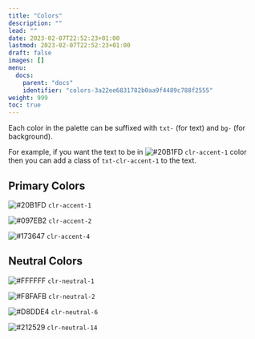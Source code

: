 ```yaml
---
title: "Colors"
description: ""
lead: ""
date: 2023-02-07T22:52:23+01:00
lastmod: 2023-02-07T22:52:23+01:00
draft: false
images: []
menu:
  docs:
    parent: "docs"
    identifier: "colors-3a22ee6831782b0aa9f4489c788f2555"
weight: 999
toc: true
---
```


Each color in the palette can be suffixed with `txt-` (for text) and `bg-` (for background).

For example, if you want the text to be in ![#20B1FD](https://placehold.co/15x15/20B1FD/20B1FD.png) `clr-accent-1`
 color then you can add a class of `txt-clr-accent-1` to the text.

## Primary Colors

![#20B1FD](https://placehold.co/15x15/20B1FD/20B1FD.png) `clr-accent-1`

![#097EB2](https://placehold.co/15x15/097EB2/097EB2.png) `clr-accent-2`

![#173647](https://placehold.co/15x15/173647/173647.png) `clr-accent-4`

## Neutral Colors

![#FFFFFF](https://placehold.co/15x15/FFFFFF/FFFFFF.png) `clr-neutral-1`

![#F8FAFB](https://placehold.co/15x15/F8FAFB/F8FAFB.png) `clr-neutral-2`

![#D8DDE4](https://placehold.co/15x15/D8DDE4/D8DDE4.png) `clr-neutral-6`

![#212529](https://placehold.co/15x15/212529/212529.png) `clr-neutral-14`
